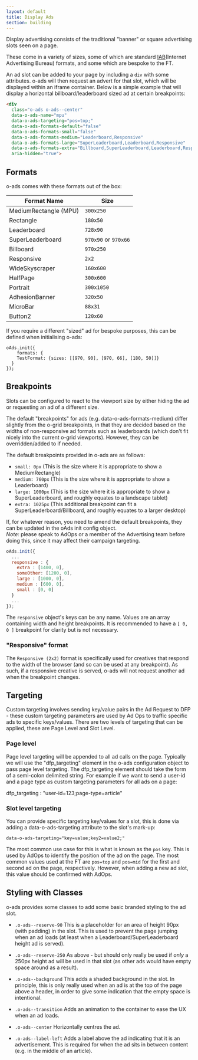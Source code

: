 ```yaml
---
layout: default
title: Display Ads
section: building
---
```


Display advertising consists of the traditional "banner" or square advertising slots seen on a page.

These come in a variety of sizes, some of which are standard [IAB](https://iabuk.net)(Internet Advertising Bureau) formats, and some which are bespoke to the FT.

An ad slot can be added to your page by including a `div` with some attributes. o-ads will then request an advert for that slot, which will be displayed within an iframe container. Below is a simple example that will display a horizontal billboard/leaderboard sized ad at certain breakpoints:

```html
<div
  class="o-ads o-ads--center"
  data-o-ads-name="mpu"
  data-o-ads-targeting="pos=top;"
  data-o-ads-formats-default="false"
  data-o-ads-formats-small="false"
  data-o-ads-formats-medium="Leaderboard,Responsive"
  data-o-ads-formats-large="SuperLeaderboard,Leaderboard,Responsive"
  data-o-ads-formats-extra="Billboard,SuperLeaderboard,Leaderboard,Responsive"
  aria-hidden="true">
```

## Formats

o-ads comes with these formats out of the box:  

Format Name | Size  
---|---  
MediumRectangle (MPU) | `300x250`
Rectangle | `180x50`
Leaderboard | `728x90`
SuperLeaderboard | `970x90` or `970x66`
Billboard | `970x250`
Responsive | `2x2`
WideSkyscraper | `160x600`
HalfPage | `300x600`
Portrait | `300x1050`
AdhesionBanner | `320x50`
MicroBar | `88x31`
Button2 | `120x60`

If you require a different "sized" ad for bespoke purposes, this can be defined when initialising o-ads:

```
oAds.init({
	formats: {
    TestFormat: {sizes: [[970, 90], [970, 66], [180, 50]]}
  }
});
```

## Breakpoints

Slots can be configured to react to the viewport size by either hiding the ad or requesting an ad of a different size.

The default "breakpoints" for ads (e.g. data-o-ads-formats-medium) differ slightly from the o-grid breakpoints, in that they are decided based on the widths of non-responsive ad formats such as leaderboards (which don't fit nicely into the current o-grid viewports). However, they can be overridden/added to if needed.

The default breakpoints provided in o-ads are as follows:

* `small: 0px` (This is the size where it is appropriate to show a MediumRectangle)
* `medium: 760px` (This is the size where it is appropriate to show a Leaderboard)
* `large: 1000px` (This is the size where it is appropriate to show a SuperLeaderboard,  and roughly equates to a landscape tablet)
* `extra: 1025px` (This additional breakpoint can fit a SuperLeaderboard/Billboard, and roughly equates to a larger desktop)

If, for whatever reason, you need to amend the default breakpoints, they can be updated in the oAds init config object.  
*Note:* please speak to AdOps or a member of the Advertising team before doing this, since it may affect their campaign targeting.

```js
oAds.init({
  ...
  responsive : {
    extra : [1400, 0],
    someOther: [1200, 0],
    large : [1000, 0],
    medium : [600, 0],
    small : [0, 0]
  }
  ...
});
```

The `responsive` object's keys can be any name. Values are an array containing width and height breakpoints. It is recommended to have a `[ 0, 0 ]` breakpoint for clarity but is not necessary.

### "Responsive" format

The `Responsive (2x2)` format is specifically used for creatives that respond to the width of the browser (and so can be used at any breakpoint). As such, if a responsive creative is served, o-ads will not request another ad when the breakpoint changes.

## Targeting

Custom targeting involves sending key/value pairs in the Ad Request to DFP - these custom targeting parameters are used by Ad Ops to traffic specific ads to specific keys/values.
There are two levels of targeting that can be applied, these are Page Level and Slot Level.

### Page level
Page level targeting will be appended to all ad calls on the page.
Typically we will use the "dfp_targeting" element in the o-ads configuration object to pass page level targeting. The dfp_targeting element should take the form of a semi-colon delimited string. For example if we want to send a user-id and a page type as custom targeting parameters for all ads on a page:

dfp_targeting : "user-id=123;page-type=article"

### Slot level targeting
You can provide specific targeting key/values for a slot, this is done via adding a data-o-ads-targeting attribute to the slot's mark-up:

`data-o-ads-targeting="key=value;key2=value2;"`

The most common use case for this is what is known as the `pos` key. This is used by AdOps to identify the position of the ad on the page. The most common values used at the FT are `pos=top` and `pos=mid` for the first and second ad on the page, respectively. However, when adding a new ad slot, this value should be confirmed with AdOps.

## Styling with Classes

o-ads provides some classes to add some basic branded styling to the ad slot.

* `.o-ads--reserve-90`
This is a placeholder for an area of height 90px (with padding) in the slot. This is used to prevent the page jumping when an ad loads (at least when a Leaderboard/SuperLeaderboard height ad is served).

* `.o-ads--reserve-250`
As above - but should only really be used if _only_ a 250px height ad will be used in that slot (as other ads would have empty space around as a result).

* `.o-ads--background`
This adds a shaded background in the slot. In principle, this is only really used when an ad is at the top of the page above a header, in order to give some indication that the empty space is intentional.

* `.o-ads--transition`
Adds an animation to the container to ease the UX when an ad loads.

* `.o-ads--center`
Horizontally centres the ad.

* `.o-ads--label-left`
Adds a label above the ad indicating that it is an advertisement. This is required for when the ad sits in between content (e.g. in the middle of an article).
